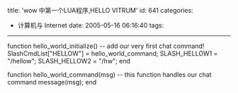 title: 'wow 中第一个LUA程序,HELLO VITRUM'
id: 641
categories:
  - 计算机与 Internet
date: 2005-05-16 06:16:40
tags:
---

<div id="msgcns!9697D6160EFEBC17!114" class="bvMsg">function hello_world_initialize() 
-- add our very first chat command! 
SlashCmdList[&quot;HELLOW&quot;] = hello_world_command; 
SLASH_HELLOW1 = &quot;/hellow&quot;; 
SLASH_HELLOW2 = &quot;/hw&quot;; 
end 

function hello_world_command(msg) 
-- this function handles our chat command 
message(msg); 
end 
 </div>